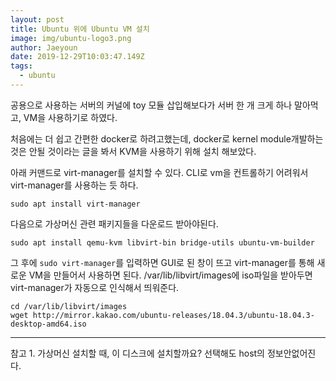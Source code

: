 ```yaml
---
layout: post
title: Ubuntu 위에 Ubuntu VM 설치
image: img/ubuntu-logo3.png
author: Jaeyoun
date: 2019-12-29T10:03:47.149Z
tags: 
  - ubuntu
---
```


공용으로 사용하는 서버의 커널에 toy 모듈 삽입해보다가 서버 한 개 크게 하나 말아먹고, VM을 사용하기로 하였다.

처음에는 더 쉽고 간편한 docker로 하려고했는데, docker로 kernel module개발하는 것은 안될 것이라는 글을 봐서 KVM을 사용하기 위해 설치 해보았다.

아래 커맨드로 virt-manager를 설치할 수 있다. CLI로 vm을 컨트롤하기 어려워서 virt-manager를 사용하는 듯 하다.
```
sudo apt install virt-manager
```
다음으로 가상머신 관련 패키지들을 다운로드 받아야된다.
```
sudo apt install qemu-kvm libvirt-bin bridge-utils ubuntu-vm-builder
```
그 후에 ```sudo virt-manager```를 입력하면 GUI로 된 창이 뜨고 virt-manager를 통해 새로운 VM을 만들어서 사용하면 된다. /var/lib/libvirt/images에 iso파일을 받아두면 virt-manager가 자동으로 인식해서 띄워준다.
```
cd /var/lib/libvirt/images
wget http://mirror.kakao.com/ubuntu-releases/18.04.3/ubuntu-18.04.3-desktop-amd64.iso
```

***

참고 1. 가상머신 설치할 때, 이 디스크에 설치할까요? 선택해도 host의 정보안없어진다.